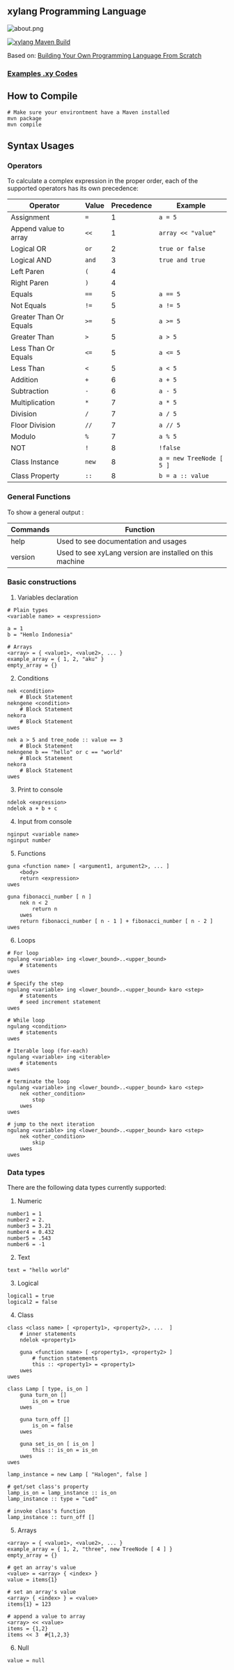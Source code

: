 ## xylang Programming Language

![about.png](asset%2Fabout.png)

[![xylang Maven Build](https://github.com/xyzuan/xylangCore/actions/workflows/maven-publish.yml/badge.svg)](https://github.com/xyzuan/xylangCore/actions/workflows/maven-publish.yml)

Based on: [Building Your Own Programming Language From Scratch](https://hackernoon.com/building-your-own-programming-language-from-scratch)

### [Examples .xy Codes](sample)

## How to Compile
```
# Make sure your environtment have a Maven installed
mvn package
mvn compile
```

## Syntax Usages

### Operators

To calculate a complex expression in the proper order, each of the supported operators has its own precedence:

| Operator               | Value | Precedence | Example                  |
|------------------------|-------|------------|--------------------------|
| Assignment             | `=`   | 1          | `a = 5`                  |
| Append value to array  | `<<`  | 1          | `array << "value"`       |
| Logical OR             | `or`  | 2          | `true or false`          |
| Logical AND            | `and` | 3          | `true and true`          |
| Left Paren             | `(`   | 4          |                          |
| Right Paren            | `)`   | 4          |                          |
| Equals                 | `==`  | 5          | `a == 5`                 |
| Not Equals             | `!=`  | 5          | `a != 5`                 |
| Greater Than Or Equals | `>=`  | 5          | `a >= 5`                 |
| Greater Than           | `>`   | 5          | `a > 5`                  |
| Less Than Or Equals    | `<=`  | 5          | `a <= 5`                 |
| Less Than              | `<`   | 5          | `a < 5`                  |
| Addition               | `+`   | 6          | `a + 5`                  |
| Subtraction            | `-`   | 6          | `a - 5`                  |
| Multiplication         | `*`   | 7          | `a * 5`                  |
| Division               | `/`   | 7          | `a / 5`                  |
| Floor Division         | `//`  | 7          | `a // 5`                 |
| Modulo                 | `%`   | 7          | `a % 5`                  |
| NOT                    | `!`   | 8          | `!false`                 |
| Class Instance         | `new` | 8          | `a = new TreeNode [ 5 ]` |
| Class Property         | `::`  | 8          | `b = a :: value`         |

### General Functions
To show a general output :

| Commands               | Function                                                      |
| ---------------------- | ------------------------------------------------------------- |
| help                   | Used to see documentation and usages                          |
| version                | Used to see xyLang version are installed on this machine      |

### Basic constructions

1. Variables declaration

```
# Plain types
<variable name> = <expression>

a = 1
b = "Hemlo Indonesia"

# Arrays
<array> = { <value1>, <value2>, ... }
example_array = { 1, 2, "aku" }
empty_array = {}
```

2. Conditions

```
nek <condition>
    # Block Statement
nekngene <condition>
    # Block Statement
nekora
    # Block Statement
uwes

nek a > 5 and tree_node :: value == 3
    # Block Statement
nekngene b == "hello" or c == "world"
    # Block Statement
nekora
    # Block Statement
uwes
```

3. Print to console

```
ndelok <expression>
ndelok a + b + c
```

4. Input from console

```
nginput <variable name>
nginput number
```

5. Functions

```
guna <function name> [ <argument1, argument2>, ... ]
    <body>
    return <expression>
uwes

guna fibonacci_number [ n ]
    nek n < 2
        return n
    uwes
    return fibonacci_number [ n - 1 ] + fibonacci_number [ n - 2 ]
uwes
```

6. Loops

```
# For loop
ngulang <variable> ing <lower_bound>..<upper_bound>
    # statements
uwes

# Specify the step
ngulang <variable> ing <lower_bound>..<upper_bound> karo <step>
    # statements
    # seed increment statement
uwes

# While loop
ngulang <condition>
    # statements
uwes

# Iterable loop (for-each)
ngulang <variable> ing <iterable>
    # statements
uwes

# terminate the loop
ngulang <variable> ing <lower_bound>..<upper_bound> karo <step>
    nek <other_condition>
        stop
    uwes
uwes

# jump to the next iteration
ngulang <variable> ing <lower_bound>..<upper_bound> karo <step>
    nek <other_condition>
        skip
    uwes
uwes
```

### Data types

There are the following data types currently supported:

1. Numeric

```
number1 = 1
number2 = 2.
number3 = 3.21
number4 = 0.432
number5 = .543
number6 = -1
```

2. Text

```
text = "hello world"
```

3. Logical

```
logical1 = true
logical2 = false
```

4. Class

```
class <class name> [ <property1>, <property2>, ...  ]
    # inner statements
    ndelok <property1>

    guna <function name> [ <property1>, <property2> ]
        # function statements
        this :: <property1> = <property1>
    uwes
uwes

class Lamp [ type, is_on ]
    guna turn_on []
        is_on = true
    uwes

    guna turn_off []
        is_on = false
    uwes

    guna set_is_on [ is_on ]
        this :: is_on = is_on
    uwes
uwes

lamp_instance = new Lamp [ "Halogen", false ]

# get/set class's property
lamp_is_on = lamp_instance :: is_on
lamp_instance :: type = "Led"

# invoke class's function
lamp_instance :: turn_off []
```

5. Arrays

```
<array> = { <value1>, <value2>, ... }
example_array = { 1, 2, "three", new TreeNode [ 4 ] }
empty_array = {}

# get an array's value
<value> = <array> { <index> }
value = items{1}

# set an array's value
<array> { <index> } = <value>
items{1} = 123

# append a value to array
<array> << <value>
items = {1,2}
items << 3  #{1,2,3}
```

6. Null

```
value = null
```
